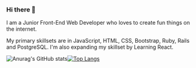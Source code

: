 ### Hi there 👋

I am a Junior Front-End Web Developer who loves to create fun things on the internet.

My primary skillsets are in JavaScript, HTML, CSS, Bootstrap, Ruby, Rails and PostgreSQL. I'm also expanding my skillset by Learning React. 

![Anurag's GitHub stats](https://github-readme-stats.vercel.app/api?username=r2inlondon&show_icons=true&theme=merko)[![Top Langs](https://github-readme-stats.vercel.app/api/top-langs/?username=r2inlondon&layout=compact&theme=merko)](https://github.com/r2inlondon/github-readme-stats)

